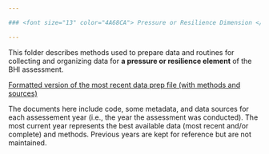```yaml
---

### <font size="13" color="4A68CA"> Pressure or Resilience Dimension </font> <br/>

---
```


This folder describes methods used to prepare data and routines for collecting and organizing data for **a pressure or resilience element** of the BHI assessment.

[Formatted version of the most recent data prep file (with methods and sources)](https://github.com/OHI-Baltic/bhi-prep/tree/master/prep/PRSS/wgi_social/v2021/wgi_social_prep.md)

The documents here include code, some metadata, and data sources for each assessement year (i.e., the year the assessment was conducted). The most current year represents the best available data (most recent and/or complete) and methods. Previous years are kept for reference but are not maintained.

